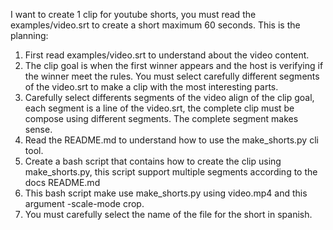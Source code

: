 I want to create 1 clip for youtube shorts, you must read the examples/video.srt to create a short maximum 60 seconds. This is the planning:

1. First read examples/video.srt to understand about the video content.
2. The clip goal is when the first winner appears and the host is verifying if the winner meet the rules. You must select carefully different segments of the video.srt to make a clip with the most interesting parts.
3. Carefully select differents segments of the video align of the clip goal, each segment is a line of the video.srt, the complete clip must be compose using different segments. The complete segment makes sense.
4. Read the README.md to understand how to use the make_shorts.py cli tool.
5. Create a bash script that contains how to create the clip using make_shorts.py, this script support multiple segments according to the docs README.md
6. This bash script make use make_shorts.py using video.mp4 and this argument -scale-mode crop. 
7. You must carefully select the name of the file for the short in spanish.